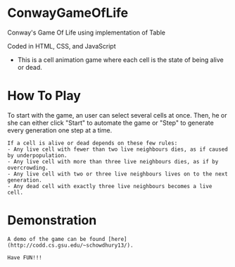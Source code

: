 # ConwayGameOfLife

  Conway's Game Of Life using implementation of Table
  
  Coded in HTML, CSS, and JavaScript
  
  - This is a cell animation game where each cell is the state of being alive or dead. 
  
# How To Play

  To start with the game, an user can select several cells at once. 
  Then, he or she can either click "Start" to automate the game or "Step" to generate every generation one step at a time.
    
    If a cell is alive or dead depends on these few rules:
    - Any live cell with fewer than two live neighbours dies, as if caused by underpopulation. 
    - Any live cell with more than three live neighbours dies, as if by overcrowding. 
    - Any live cell with two or three live neighbours lives on to the next generation. 
    - Any dead cell with exactly three live neighbours becomes a live cell.
    
# Demonstration
    A demo of the game can be found [here](http://codd.cs.gsu.edu/~schowdhury13/).
    
    Have FUN!!!
    
